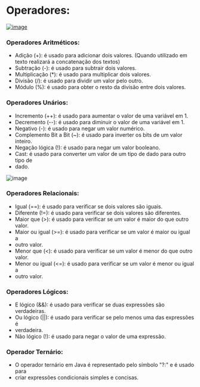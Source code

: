 # Operadores:
[![image](https://user-images.githubusercontent.com/122856066/235773660-36b83390-9c02-4112-a781-d73eac8f3f23.png)](https://glysns.gitbook.io/java-basico/sintaxe/operadores)

### Operadores Aritméticos:
 * Adição (+): é usado para adicionar dois valores. (Quando utilizado em texto realizará a concatenação dos textos)
 * Subtração (-): é usado para subtrair dois valores.
 * Multiplicação (*): é usado para multiplicar dois valores.
 * Divisão (/): é usado para dividir um valor pelo outro.
 * Módulo (%): é usado para obter o resto da divisão entre dois valores.<br>

### Operadores Unários:
 * Incremento (++): é usado para aumentar o valor de uma variável em 1.
 * Decremento (--): é usado para diminuir o valor de uma variável em 1.
 * Negativo (-): é usado para negar um valor numérico.
 * Complemento Bit a Bit (~): é usado para inverter os bits de um valor inteiro.
 * Negação lógica (!): é usado para negar um valor booleano.
 * Cast: é usado para converter um valor de um tipo de dado para outro tipo de
 * dado.<br>
 
 ![image](https://user-images.githubusercontent.com/122856066/236618525-e048795e-5df3-4cc5-968b-33c1b923645a.png)


### Operadores Relacionais:
 * Igual (==): é usado para verificar se dois valores são iguais.
 * Diferente (!=): é usado para verificar se dois valores são diferentes.
 * Maior que (>): é usado para verificar se um valor é maior do que outro valor.
 * Maior ou igual (>=): é usado para verificar se um valor é maior ou igual a
 * outro valor.
 * Menor que (<): é usado para verificar se um valor é menor do que outro valor.
 * Menor ou igual (<=): é usado para verificar se um valor é menor ou igual a
 * outro valor.<br>

### Operadores Lógicos:
 * E lógico (&&): é usado para verificar se duas expressões são verdadeiras.
 * Ou lógico (||): é usado para verificar se pelo menos uma das expressões é
 * verdadeira.
 * Não lógico (!): é usado para negar o valor de uma expressão.<br>

### Operador Ternário:
 * O operador ternário em Java é representado pelo símbolo "?:" e é usado para
 * criar expressões condicionais simples e concisas.
